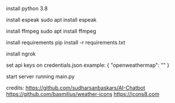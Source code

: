install python 3.8

install espeak
sudo apt install espeak

install ffmpeg
sudo apt install ffmpeg

install requirements
pip install -r requirements.txt

install ngrok

set api keys on credentials.json
example:
{
  "openweathermap": ""
}

start server running main.py

credits:
https://github.com/sudharsanbaskars/AI-Chatbot
https://github.com/basmilius/weather-icons
https://icons8.com